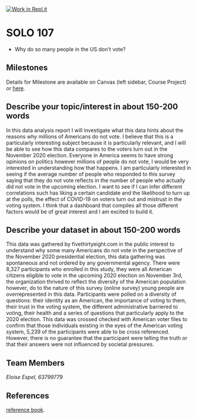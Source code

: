 [![Work in Repl.it](https://classroom.github.com/assets/work-in-replit-14baed9a392b3a25080506f3b7b6d57f295ec2978f6f33ec97e36a161684cbe9.svg)](https://classroom.github.com/online_ide?assignment_repo_id=315561&assignment_repo_type=GroupAssignmentRepo)
# SOLO 107 

- Why do so many people in the US don't vote?

## Milestones

Details for Milestone are available on Canvas (left sidebar, Course Project) or [here](https://firas.moosvi.com/courses/data301/project/milestone01.html).

## Describe your topic/interest in about 150-200 words

In this data analysis report I will investigate what this data hints about the reasons why millions of Americans do not vote. I believe that this is a particularly interesting subject because it is particularly relevant, and I will be able to see how this data compares to the voters turn out in the November 2020 election. Everyone in America seems to have strong opinions on politics however millions of people do not vote, I would be very interested in understanding how that happens. I am particularly interested in seeing if the average number of people who responded to this survey saying that they do not vote reflects in the number of people who actually did not vote in the upcoming election. I want to see if I can infer different correlations such has liking a certain candidate and the likelihood to turn up at the polls, the effect of COVID-19 on voters turn out and mistrust in the voting system. I think that a dashboard that compiles all those different factors would be of great interest and I am excited to build it. 

## Describe your dataset in about 150-200 words

This data was gathered by fivethirtyeight.com in the public interest to understand why some many Americans do not vote in the perspective of the November 2020 presidential election, this data gathering was spontaneous and not ordered by any governmental agency. There were 8,327 participants who enrolled in this study, they were all American citizens eligible to vote in the upcoming 2020 election on November 3rd, the organization thrived to reflect the diversity of the American population however, do to the nature of this survey (online survey) young people are overrepresented in this data. Participants were polled on a diversity of questions: their identity as an American, the importance of voting to them, their trust in the voting system, the different administrative barriered to voting, their health and a series of questions that particularly apply to the 2020 election. This data was crossed checked with American voter files to confirm that those individuals existing in the eyes of the American voting system, 5,239 of the participants were able to be cross referenced. However, there is no guarantee that the participant were telling the truth or that their answers were not influenced by societal pressures. 

## Team Members

*Eloise Espel, 63799779*

## References

[reference book](file:///C:/User/elois/Git/data/non-voters/nonvoters_codebook.pdf).
